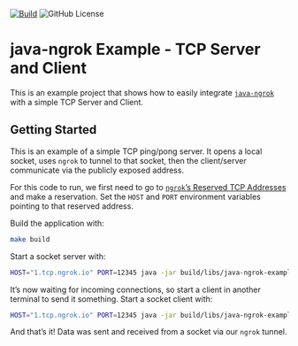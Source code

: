 [![Build](https://github.com/alexdlaird/java-ngrok-example-dropwizard/workflows/build.yml/badge.svg)](https://github.com/alexdlaird/java-ngrok-example-dropwizard/actions/workflows/build.yml)
![GitHub License](https://img.shields.io/github/license/alexdlaird/java-ngrok-example-dropwizard)

# java-ngrok Example - TCP Server and Client

This is an example project that shows how to easily integrate [`java-ngrok`](https://github.com/alexdlaird/java-ngrok)
with a simple TCP Server and Client.

## Getting Started

This is an example of a simple TCP ping/pong server. It opens a local socket, uses `ngrok` to tunnel to that socket,
then the client/server communicate via the publicly exposed address.

For this code to run, we first need to go to
[`ngrok`’s Reserved TCP Addresses](https://dashboard.ngrok.com/endpoints/tcp-addresses) and make a reservation. Set the
`HOST` and `PORT` environment variables pointing to that reserved address.

Build the application with:

```sh
make build
```

Start a socket server with:

```sh
HOST="1.tcp.ngrok.io" PORT=12345 java -jar build/libs/java-ngrok-example-tcp-server-and-client-1.0.0-SNAPSHOT.jar server
```

It’s now waiting for incoming connections, so start a client in another terminal to send it something. Start a socket
client with:

```sh
HOST="1.tcp.ngrok.io" PORT=12345 java -jar build/libs/java-ngrok-example-tcp-server-and-client-1.0.0-SNAPSHOT.jar client
```

And that’s it! Data was sent and received from a socket via our `ngrok` tunnel.
